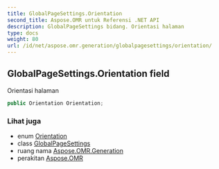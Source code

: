 ```yaml
---
title: GlobalPageSettings.Orientation
second_title: Aspose.OMR untuk Referensi .NET API
description: GlobalPageSettings bidang. Orientasi halaman
type: docs
weight: 80
url: /id/net/aspose.omr.generation/globalpagesettings/orientation/
---
```

## GlobalPageSettings.Orientation field

Orientasi halaman

```csharp
public Orientation Orientation;
```

### Lihat juga

* enum [Orientation](../../orientation/)
* class [GlobalPageSettings](../)
* ruang nama [Aspose.OMR.Generation](../../globalpagesettings/)
* perakitan [Aspose.OMR](../../../)


